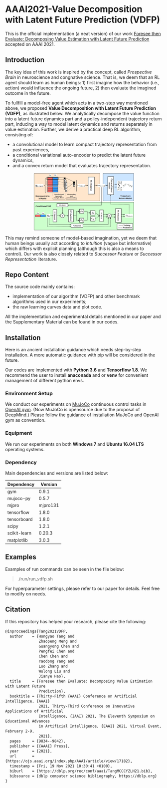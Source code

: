 # AAAI2021-Value Decomposition with Latent Future Prediction (VDFP)

This is the official implementation (a neat version) of 
our work
[Foresee then Evaluate: Decomposing Value Estimation with Latent Future Prediction](https://ojs.aaai.org/index.php/AAAI/article/view/17182) accepted on AAAI 2021.



## Introduction  

The key idea of this work is inspired by the concept, called _Prospective Brain_ in neuroscience and congnative science.
That is, we deem that an RL agent should learn as human beings: 1) first imagine how the behavior (i.e., action) would influence the ongoing future, 2) then evaluate the imagined outcome in the future.

To fullfill a model-free agent which acts in a two-step way mentioned above, we proposed **Value Decomposition with Latent Future Prediction (VDFP)**, as illustrated below.
We analytically decompose the value function into a latent future dynamics part and a policy-independent trajectory return part, inducing a way to model latent dynamics and returns separately in value estimation. Further, we derive a practical deep RL algorithm, consisting of:
- a convolutional model to learn compact trajectory representation from past experiences,
- a conditional variational auto-encoder to predict the latent future dynamics,
- and a convex return model that evaluates trajectory representation.

<div align=center><img align="center" src="./assets/VDFP_framework.png" alt="VDFP Pipeline" style="zoom:40%;" /></div>

This may remind someone of model-based imagination, yet we deem that human beings usually act according to _intuition_ (vague but informative) which differs with explicit planning (although this is also a means to control).
Our work is also closely related to _Successor Feature_ or _Successor Representation_ literature.


## Repo Content
The source code mainly contains:  
-  implementation of our algorithm (VDFP) and other benchmark algorithms used in our experiments;  
-  the raw learning curves data and plot code.  

All the implementation and experimental details mentioned in our paper and the Supplementary Material can be found in our codes.  
  
  
## Installation

Here is an ancient installation guidance which needs step-by-step installation. A more automatic guidance with pip will be considered in the future.


Our codes are implemented with **Python 3.6** and **Tensorflow 1.8**. We recommend the user to install **anaconada** and or **venv** for convenient management of different python envs.

### Environment Setup
We conduct our experiments on [MuJoCo](https://roboti.us/license.html) continuous control tasks in [OpenAI gym](http://gym.openai.com). 
(Now MuJoCo is opensource due to the proposal of DeepMind.)
Please follow the guidance of installation MuJoCo and OpenAI gym as convention.

### Equipment
We run our experiments on both **Windows 7** and **Ubuntu 16.04 LTS** operating systems.  

### Dependency
Main dependencies and versions are listed below:  

| Dependency | Version |
| ------ | ------ |
| gym | 0.9.1 |
| mujoco-py | 0.5.7 | 
| mjpro | mjpro131 | 
| tensorflow | 1.8.0 | 
| tensorboard | 1.8.0 |
| scipy | 1.2.1 | 
| scikit-learn | 0.20.3 | 
| matplotlib | 3.0.3 | 

  
## Examples  
  
Examples of run commands can be seen in the file below:
> ./run/run_vdfp.sh

For hyperparameter settings, please refer to our paper for details. Feel free to modify on needs.


## Citation
If this repository has helped your research, please cite the following:
```
@inproceedings{Tang2021VDFP,
  author    = {Hongyao Tang and
               Zhaopeng Meng and
               Guangyong Chen and
               Pengfei Chen and
               Chen Chen and
               Yaodong Yang and
               Luo Zhang and
               Wulong Liu and
               Jianye Hao},
  title     = {Foresee then Evaluate: Decomposing Value Estimation with Latent Future
               Prediction},
  booktitle = {Thirty-Fifth {AAAI} Conference on Artificial Intelligence, {AAAI}
               2021, Thirty-Third Conference on Innovative Applications of Artificial
               Intelligence, {IAAI} 2021, The Eleventh Symposium on Educational Advances
               in Artificial Intelligence, {EAAI} 2021, Virtual Event, February 2-9,
               2021},
  pages     = {9834--9842},
  publisher = {{AAAI} Press},
  year      = {2021},
  url       = {https://ojs.aaai.org/index.php/AAAI/article/view/17182},
  timestamp = {Fri, 19 Nov 2021 10:30:41 +0100},
  biburl    = {https://dblp.org/rec/conf/aaai/TangMCCCYZLH21.bib},
  bibsource = {dblp computer science bibliography, https://dblp.org}
}
```
